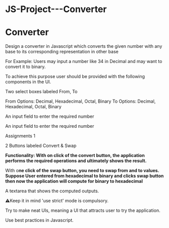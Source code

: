 # JS-Project---Converter

# Converter

Design a converter in Javascript which converts the given number with any
base to its corresponding representation in other base

For Example:
Users may input a number like 34 in Decimal and may want to convert it to
binary.

To achieve this purpose user should be provided with the following components in
the UI.

Two select boxes labeled From, To

From Options: Decimal, Hexadecimal, Octal, Binary
To Options: Decimal, Hexadecimal, Octal, Binary



An input field to enter the required number

An input field to enter the required number

Assignments 1

2 Buttons labeled Convert & Swap

**Functionality:
With on click of the convert button, the application performs the required operations
and ultimately shows the result.**

With o**ne click of the swap button, you need to swap from and to values. Suppose
User entered from hexadecimal to binary and clicks swap button then
now the application will compute for binary to hexadecimal**

A textarea that shows the computed outputs.

⚠Keep it in mind
'use strict' mode is compulsory.

Try to make neat UIs, meaning a UI that attracts user to try the
application.

Use best practices in Javascript.
